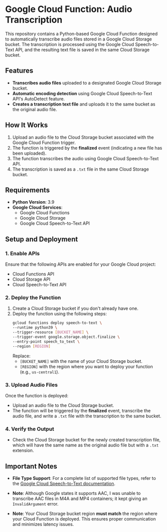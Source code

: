 # Google Cloud Function: Audio Transcription

This repository contains a Python-based Google Cloud Function designed to automatically transcribe audio files stored in a Google Cloud Storage bucket. The transcription is processed using the Google Cloud Speech-to-Text API, and the resulting text file is saved in the same Cloud Storage bucket.

## Features
- **Transcribes audio files** uploaded to a designated Google Cloud Storage bucket.
- **Automatic encoding detection** using Google Cloud Speech-to-Text API's AutoDetect feature.
- **Creates a transcription text file** and uploads it to the same bucket as the original audio file.

## How It Works
1. Upload an audio file to the Cloud Storage bucket associated with the Google Cloud Function trigger.
2. The function is triggered by the **finalized** event (indicating a new file has been uploaded).
3. The function transcribes the audio using Google Cloud Speech-to-Text API.
4. The transcription is saved as a `.txt` file in the same Cloud Storage bucket.

## Requirements
- **Python Version**: 3.9
- **Google Cloud Services**:
  - Google Cloud Functions
  - Google Cloud Storage
  - Google Cloud Speech-to-Text API

## Setup and Deployment

### 1. Enable APIs
Ensure that the following APIs are enabled for your Google Cloud project:
- Cloud Functions API
- Cloud Storage API
- Cloud Speech-to-Text API

### 2. Deploy the Function
1. Create a Cloud Storage bucket if you don't already have one.
2. Deploy the function using the following steps:
   ```bash
   gcloud functions deploy speech-to-text \
   --runtime python39 \
   --trigger-resource [BUCKET_NAME] \
   --trigger-event google.storage.object.finalize \
   --entry-point speech_to_text \
   --region [REGION]
   ```
   Replace:
   - `[BUCKET_NAME]` with the name of your Cloud Storage bucket.
   - `[REGION]` with the region where you want to deploy your function (e.g., `us-central1`).

### 3. Upload Audio Files
Once the function is deployed:
- Upload an audio file to the Cloud Storage bucket.
- The function will be triggered by the **finalized** event, transcribe the audio file, and write a `.txt` file with the transcription to the same bucket.

### 4. Verify the Output
- Check the Cloud Storage bucket for the newly created transcription file, which will have the same name as the original audio file but with a `.txt` extension.

## Important Notes
- **File Type Support**: For a complete list of supported file types, refer to the [Google Cloud Speech-to-Text documentation](https://cloud.google.com/speech-to-text/v2/docs/reference/rpc/google.cloud.speech.v2#autodetectdecodingconfig).

- **Note**: Although Google states it supports AAC, I was unable to transcribe AAC files in M4A and MP4 containers; it kept giving an `InvalidArgument` error.

- **Note**: Your Cloud Storage bucket region **must match** the region where your Cloud Function is deployed. This ensures proper communication and minimizes latency issues.
